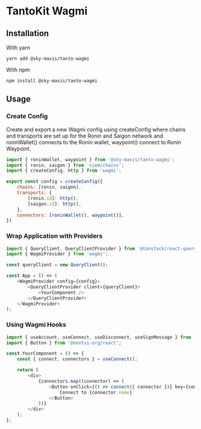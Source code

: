 # TantoKit Wagmi

## Installation

With yarn

```
yarn add @sky-mavis/tanto-wagmi
```

With npm

```
npm install @sky-mavis/tanto-wagmi
```

## Usage

### Create Config
Create and export a new Wagmi config using createConfig where chains and transports are set up for the Ronin and Saigon network and roninWallet() connects to the Ronin wallet, waypoint() connect to Ronin Waypoint.

```javascript
import { roninWallet, waypoint } from '@sky-mavis/tanto-wagmi';
import { ronin, saigon } from 'viem/chains';
import { createConfig, http } from 'wagmi';

export const config = createConfig({
    chains: [ronin, saigon],
    transports: {
        [ronin.id]: http(),
        [saigon.id]: http(),
    },
    connectors: [roninWallet(), waypoint()],
})
```

### Wrap Application with Providers

```javascript
import { QueryClient, QueryClientProvider } from '@tanstack/react-query';
import { WagmiProvider } from 'wagmi';

const queryClient = new QueryClient();

const App = () => (
    <WagmiProvider config={config}>
        <QueryClientProvider client={queryClient}>
            <YourComponent />
        </QueryClientProvider>
    </WagmiProvider>
);
```

### Using Wagmi Hooks
```javascript
import { useAccount, useConnect, useDisconnect, useSignMessage } from 'wagmi';
import { Button } from '@nextui-org/react';

const YourComponent = () => {
    const { connect, connectors } = useConnect();

    return (
        <div>
            {connectors.map((connector) => (
                <Button onClick={() => connect({ connector })} key={connector.id}>
                    Connect to {connector.name}
                </Button>
            ))}
        </div>
    );
};
```

